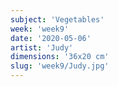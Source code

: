 ```yaml
---
subject: 'Vegetables'
week: 'week9'
date: '2020-05-06'
artist: 'Judy'
dimensions: '36x20 cm'
slug: 'week9/Judy.jpg'
---
```

